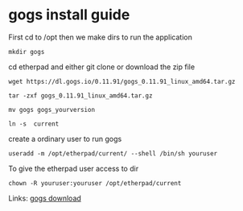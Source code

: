 
# gogs install guide

First cd to /opt then we make dirs to run the application
```
mkdir gogs
```
cd etherpad and either git clone or download the zip file
```
wget https://dl.gogs.io/0.11.91/gogs_0.11.91_linux_amd64.tar.gz

tar -zxf gogs_0.11.91_linux_amd64.tar.gz

mv gogs gogs_yourversion

ln -s  current 
````
create a ordinary user to run gogs
```
useradd -m /opt/etherpad/current/ --shell /bin/sh youruser
```

To give the etherpad user access to dir
```
chown -R youruser:youruser /opt/etherpad/current
```

Links:
[gogs download](https://gogs.io/docs/installation/install_from_binary)
